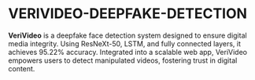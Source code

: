 # VERIVIDEO-DEEPFAKE-DETECTION
**VeriVideo** is a deepfake face detection system designed to ensure digital media integrity. Using ResNeXt-50, LSTM, and fully connected layers, it achieves 95.22% accuracy. Integrated into a scalable web app, VeriVideo empowers users to detect manipulated videos, fostering trust in digital content.
